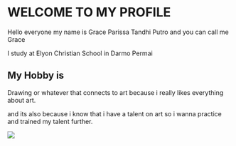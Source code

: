 <h1>WELCOME TO MY PROFILE</h1>
<p>Hello everyone my name is Grace Parissa Tandhi Putro and you can call me Grace</p>
<p>I study at Elyon Christian School in Darmo Permai</p>
<h2>My Hobby is</h2>
<p>Drawing or whatever that connects to art because i really likes everything about art.</p>
<p>and its also because i know that i have a talent on art so i wanna practice and trained my talent further.</p>
<img src="https://pin.it/4rMXh9fAj">
